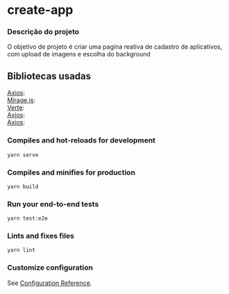 # create-app

### Descrição do projeto
<p>O objetivo de projeto é criar uma pagina reativa de cadastro 
de aplicativos, com upload de imagens e escolha do background</p>

## Bibliotecas usadas
<a href="#">Axios</a>: <br />
<a href="#">Mirage.js</a>: <br />
<a href="#">Verte</a>: <br />
<a href="#">Axios</a>: <br />
<a href="#">Axios</a>: <br />

### Compiles and hot-reloads for development
```
yarn serve
```

### Compiles and minifies for production
```
yarn build
```

### Run your end-to-end tests
```
yarn test:e2e
```

### Lints and fixes files
```
yarn lint
```

### Customize configuration
See [Configuration Reference](https://cli.vuejs.org/config/).
